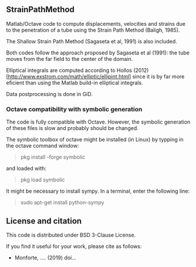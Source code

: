  ## StrainPathMethod
 
[license-image]: https://img.shields.io/badge/license-BSD-green.svg?style=flat
[license]: https://github.com/lluis-mv/Shallow-StrainPathMethod/blob/master/license.txt
 
Matlab/Octave code to compute displacements, velocities and strains due to the penetration of a tube using the Strain Path Method (Baligh, 1985).

The Shallow Strain Path Method (Sagaseta et al, 1991) is also included.

Both codes follow the approach proposed by Sagaseta et al (1991): the tube moves from the far field to the center of the domain.

Elliptical integrals are computed according to Hollos (2012) [http://www.exstrom.com/math/elliptic/ellipint.html] since it is by far more eficient than using the Matlab build-in elliptical integrals.

Data postprocessing is done in GiD.



### Octave compatibility with symbolic generation

The code is fully compatible with Octave. However, the symbolic generation of these files is slow and probably should be changed. 

The symbolic toolbox of octave might be installed (in Linux) by typping in the octave command window:

> pkg install -forge symbolic

and loaded with:
   
> pkg load symbolic

It might be necessary to install sympy. In a terminal, enter the following line:

> sudo apt-get install python-sympy

## License and citation

This code is distributed under BSD 3-Clause License. 


If you find it useful for your work, please cite as follows:
- Monforte, .... (2019) doi...
